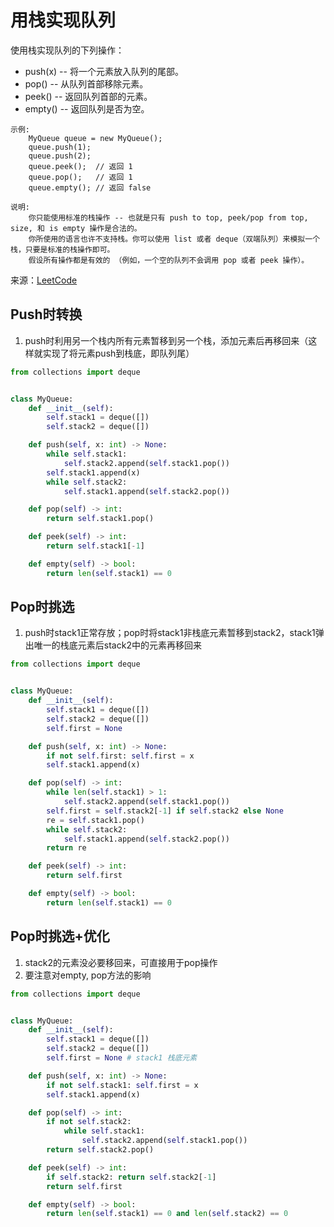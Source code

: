 # 用栈实现队列
使用栈实现队列的下列操作：

- push(x) -- 将一个元素放入队列的尾部。
- pop() -- 从队列首部移除元素。
- peek() -- 返回队列首部的元素。
- empty() -- 返回队列是否为空。

```
示例:
    MyQueue queue = new MyQueue();
    queue.push(1);
    queue.push(2);  
    queue.peek();  // 返回 1
    queue.pop();   // 返回 1
    queue.empty(); // 返回 false

说明:
    你只能使用标准的栈操作 -- 也就是只有 push to top, peek/pop from top, size, 和 is empty 操作是合法的。
    你所使用的语言也许不支持栈。你可以使用 list 或者 deque（双端队列）来模拟一个栈，只要是标准的栈操作即可。
    假设所有操作都是有效的 （例如，一个空的队列不会调用 pop 或者 peek 操作）。
```

来源：[LeetCode](https://leetcode-cn.com/problems/implement-queue-using-stacks)

## Push时转换
1. push时利用另一个栈内所有元素暂移到另一个栈，添加元素后再移回来（这样就实现了将元素push到栈底，即队列尾）
```python
from collections import deque


class MyQueue:
    def __init__(self):
        self.stack1 = deque([])
        self.stack2 = deque([])

    def push(self, x: int) -> None:
        while self.stack1:
            self.stack2.append(self.stack1.pop())
        self.stack1.append(x)
        while self.stack2:
            self.stack1.append(self.stack2.pop())

    def pop(self) -> int:
        return self.stack1.pop()

    def peek(self) -> int:
        return self.stack1[-1]

    def empty(self) -> bool:
        return len(self.stack1) == 0

```

## Pop时挑选
1. push时stack1正常存放；pop时将stack1非栈底元素暂移到stack2，stack1弹出唯一的栈底元素后stack2中的元素再移回来
```python
from collections import deque


class MyQueue:
    def __init__(self):
        self.stack1 = deque([])
        self.stack2 = deque([])
        self.first = None

    def push(self, x: int) -> None:
        if not self.first: self.first = x
        self.stack1.append(x)

    def pop(self) -> int:
        while len(self.stack1) > 1:
            self.stack2.append(self.stack1.pop())
        self.first = self.stack2[-1] if self.stack2 else None
        re = self.stack1.pop()
        while self.stack2:
            self.stack1.append(self.stack2.pop())
        return re

    def peek(self) -> int:
        return self.first

    def empty(self) -> bool:
        return len(self.stack1) == 0
```

## Pop时挑选+优化
1. stack2的元素没必要移回来，可直接用于pop操作
2. 要注意对empty, pop方法的影响
```python
from collections import deque


class MyQueue:
    def __init__(self):
        self.stack1 = deque([])
        self.stack2 = deque([])
        self.first = None # stack1 栈底元素

    def push(self, x: int) -> None:
        if not self.stack1: self.first = x
        self.stack1.append(x)

    def pop(self) -> int:
        if not self.stack2:
            while self.stack1:
                self.stack2.append(self.stack1.pop())
        return self.stack2.pop()

    def peek(self) -> int:
        if self.stack2: return self.stack2[-1]
        return self.first

    def empty(self) -> bool:
        return len(self.stack1) == 0 and len(self.stack2) == 0
```